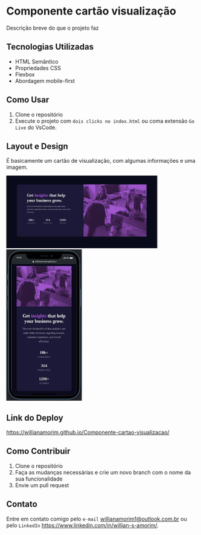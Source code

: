 # Componente cartão visualização

Descrição breve do que o projeto faz

## Tecnologias Utilizadas

- HTML Semântico
- Propriedades CSS
- Flexbox
- Abordagem mobile-first

## Como Usar

1. Clone o repositório
2. Execute o projeto com `dois clicks no index.html` ou coma extensão `Go Live` do VsCode.

## Layout e Design

É basicamente um cartão de visualização, com algumas informações e uma imagem.

<img width="400px" src="./images/ImgWeb.jpeg">
<img width="200px" height="400px" src="./images/ImgMobile.jpeg">

## Link do Deploy
https://willianamorim.github.io/Componente-cartao-visualizacao/

## Como Contribuir

1. Clone o repositório
2. Faça as mudanças necessárias e crie um novo branch com o nome da sua funcionalidade
3. Envie um pull request

## Contato

Entre em contato comigo pelo `e-mail` willianamorim1@outlook.com.br ou pelo `LinkedIn` https://www.linkedin.com/in/willian-s-amorim/.